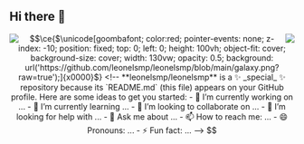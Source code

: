 ## Hi there 👋

<a>
  <img align="left" src="https://github-readme-stats.vercel.app/api?username=leonelsmp&show_icons=true&theme=tokyonight"/> <img align="right" src="https://github-readme-stats.vercel.app/api/top-langs/?username=leonelsmp&layout=compact&show_icons=true&theme=tokyonight" />
</a>

```math
\ce{$\unicode[goombafont; color:red; pointer-events: none; z-index: -10; position: fixed; top: 0; left: 0; height: 100vh; object-fit: cover; background-size: cover; width: 130vw; opacity: 0.5; background: url('https://github.com/leonelsmp/leonelsmp/blob/main/galaxy.png?raw=true');]{x0000}$}

<!--
**leonelsmp/leonelsmp** is a ✨ _special_ ✨ repository because its `README.md` (this file) appears on your GitHub profile.

Here are some ideas to get you started:

- 🔭 I’m currently working on ...
- 🌱 I’m currently learning ...
- 👯 I’m looking to collaborate on ...
- 🤔 I’m looking for help with ...
- 💬 Ask me about ...
- 📫 How to reach me: ...
- 😄 Pronouns: ...
- ⚡ Fun fact: ...
-->
